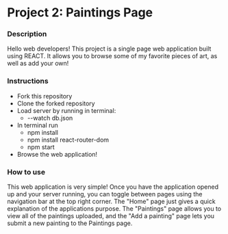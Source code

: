 # Project 2: Paintings Page #

### Description ###

Hello web developers! This project is a single page web application built using REACT. It allows you to browse some of my favorite pieces of art, as well as add your own! 

### Instructions ###
* Fork this repository
* Clone the forked repository
* Load server by running in terminal:
    * --watch db.json
* In terminal run 
    * npm install
    * npm install react-router-dom
    * npm start
* Browse the web application!

### How to use ###
This web application is very simple! Once you have the application opened up and your server running, you can toggle between pages using the navigation bar at the top right corner. The "Home" page just gives a quick explanation of the applications purpose. The "Paintings" page allows you to view all of the paintings uploaded, and the "Add a painting" page lets you submit a new painting to the Paintings page. 